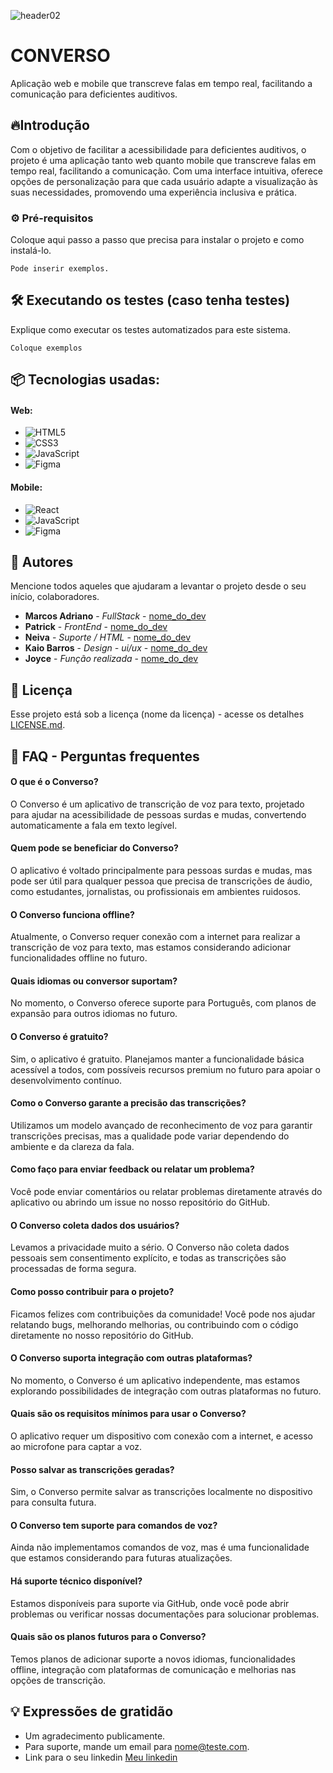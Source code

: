 ![header02](https://github.com/user-attachments/assets/6a524598-b6e5-472d-85f3-b3b58f39ebe3)

# CONVERSO
Aplicação web e mobile que transcreve falas em tempo real, facilitando a comunicação para deficientes auditivos.

## 🔥Introdução 
Com o objetivo de facilitar a acessibilidade para deficientes auditivos, o projeto é uma aplicação tanto web quanto mobile
que transcreve falas em tempo real, facilitando a comunicação. Com uma interface intuitiva, oferece opções de personalização
para que cada usuário adapte a visualização às suas necessidades, promovendo uma experiência inclusiva e prática.

### ⚙️ Pré-requisitos

Coloque aqui passo a passo que precisa para instalar o projeto e como instalá-lo.

```
Pode inserir exemplos.
```
## 🛠️ Executando os testes (caso tenha testes)

Explique como executar os testes automatizados para este sistema.

```
Coloque exemplos
```

## 📦 Tecnologias usadas:

#### Web:
* ![HTML5](https://img.shields.io/badge/html5-%23E34F26.svg?style=for-the-badge&logo=html5&logoColor=white)
* ![CSS3](https://img.shields.io/badge/css3-%231572B6.svg?style=for-the-badge&logo=css3&logoColor=white)
* ![JavaScript](https://img.shields.io/badge/javascript-%23323330.svg?style=for-the-badge&logo=javascript&logoColor=%23F7DF1E)
* ![Figma](https://img.shields.io/badge/figma-%23F24E1E.svg?style=for-the-badge&logo=figma&logoColor=white)

#### Mobile:
* ![React](https://img.shields.io/badge/react-%2320232a.svg?style=for-the-badge&logo=react&logoColor=%2361DAFB)
* ![JavaScript](https://img.shields.io/badge/javascript-%23323330.svg?style=for-the-badge&logo=javascript&logoColor=%23F7DF1E)
* ![Figma](https://img.shields.io/badge/figma-%23F24E1E.svg?style=for-the-badge&logo=figma&logoColor=white)

## 👷 Autores

Mencione todos aqueles que ajudaram a levantar o projeto desde o seu início, colaboradores.

* **Marcos Adriano** - *FullStack* - [nome_do_dev](https://github.com/link_do_Perfil)
* **Patrick** - *FrontEnd* - [nome_do_dev](https://github.com/link_do_Perfil)
* **Neiva** - *Suporte / HTML* - [nome_do_dev](https://github.com/link_do_Perfil)
* **Kaio Barros** - *Design - ui/ux* - [nome_do_dev](https://github.com/link_do_Perfil)
* **Joyce** - *Função realizada* - [nome_do_dev](https://github.com/link_do_Perfil)
 
## 📄 Licença

Esse projeto está sob a licença (nome da licença) - acesse os detalhes [LICENSE.md](https://github.com/link_da_licenca).

## 💭 FAQ - Perguntas frequentes

#### O que é o Converso?
O Converso é um aplicativo de transcrição de voz para texto, projetado para ajudar na acessibilidade de pessoas surdas e mudas, convertendo automaticamente a fala em texto legível.

#### Quem pode se beneficiar do Converso?
O aplicativo é voltado principalmente para pessoas surdas e mudas, mas pode ser útil para qualquer pessoa que precisa de transcrições de áudio, como estudantes, jornalistas, ou profissionais em ambientes ruidosos.

#### O Converso funciona offline?
Atualmente, o Converso requer conexão com a internet para realizar a transcrição de voz para texto, mas estamos considerando adicionar funcionalidades offline no futuro.

#### Quais idiomas ou conversor suportam?
No momento, o Converso oferece suporte para Português, com planos de expansão para outros idiomas no futuro.

#### O Converso é gratuito?
Sim, o aplicativo é gratuito. Planejamos manter a funcionalidade básica acessível a todos, com possíveis recursos premium no futuro para apoiar o desenvolvimento contínuo.

#### Como o Converso garante a precisão das transcrições?
Utilizamos um modelo avançado de reconhecimento de voz para garantir transcrições precisas, mas a qualidade pode variar dependendo do ambiente e da clareza da fala.

#### Como faço para enviar feedback ou relatar um problema?
Você pode enviar comentários ou relatar problemas diretamente através do aplicativo ou abrindo um issue no nosso repositório do GitHub.

#### O Converso coleta dados dos usuários?
Levamos a privacidade muito a sério. O Converso não coleta dados pessoais sem consentimento explícito, e todas as transcrições são processadas de forma segura.

#### Como posso contribuir para o projeto?
Ficamos felizes com contribuições da comunidade! Você pode nos ajudar relatando bugs, melhorando melhorias, ou contribuindo com o código diretamente no nosso repositório do GitHub.

#### O Converso suporta integração com outras plataformas?
No momento, o Converso é um aplicativo independente, mas estamos explorando possibilidades de integração com outras plataformas no futuro.

#### Quais são os requisitos mínimos para usar o Converso?
O aplicativo requer um dispositivo com conexão com a internet, e acesso ao microfone para captar a voz.

#### Posso salvar as transcrições geradas?
Sim, o Converso permite salvar as transcrições localmente no dispositivo para consulta futura.

#### O Converso tem suporte para comandos de voz?
Ainda não implementamos comandos de voz, mas é uma funcionalidade que estamos considerando para futuras atualizações.

#### Há suporte técnico disponível?
Estamos disponíveis para suporte via GitHub, onde você pode abrir problemas ou verificar nossas documentações para solucionar problemas.

#### Quais são os planos futuros para o Converso?
Temos planos de adicionar suporte a novos idiomas, funcionalidades offline, integração com plataformas de comunicação e melhorias nas opções de transcrição.


## 💡 Expressões de gratidão

* Um agradecimento publicamente.
* Para suporte, mande um email para nome@teste.com.
* Link para o seu linkedin [Meu linkedin](https://url_do_link)
